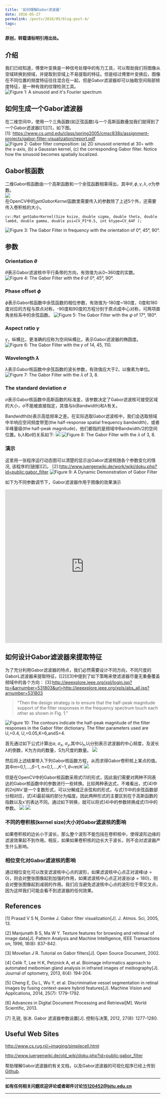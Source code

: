 ```yaml
---
title: '如何理解Gabor滤波器'
date: 2016-05-27
permalink: /posts/2016/05/blog-post-4/
tags:
---
```


**原创，转载请标明引用出处。**

## 介绍

我们已经知道，傅里叶变换是一种信号处理中的有力工具，可以帮助我们将图像从空域转换到频域，并提取到空域上不易提取的特征。但是经过傅里叶变换后，图像在不同位置的频度特征往往混合在一起，但是Gabor滤波器却可以抽取空间局部频度特征，是一种有效的纹理检测工具。
![Figure 1: A sinusoid and it's Fourier spectrum](http://ww1.sinaimg.cn/large/535663c3gw1f4au7dsla3j20ug0bjwfq.jpg)  

## 如何生成一个Gabor滤波器

在二维空间中，使用一个三角函数(如正弦函数)与一个高斯函数叠加我们就得到了一个Gabor滤波器[\[1\]][1]，如下图。  
[1]: https://www.cs.umd.edu/class/spring2005/cmsc838s/assignment-projects/gabor-filter-visualization/report.pdf
![Figure 2: Gabor filter composition: (a) 2D sinusoid oriented at 30◦ with the x-axis, (b) a Gaussian kernel, (c) the corresponding Gabor filter. Notice how the sinusoid becomes spatially localized.](http://ww3.sinaimg.cn/large/535663c3gw1f4auqgsxedj209n0jutal.jpg)  

## Gabor核函数

二维Gabor核函数由一个高斯函数和一个余弦函数相乘得出，其中$\theta,\phi,\gamma,\lambda,\sigma$为参数。  
![](http://ww3.sinaimg.cn/large/535663c3gw1f4av9098mkj21bz096t9x.jpg)  
在OpenCV中的*getGaborKernel*函数里需要传入的参数除了上述5个外，还需要传入卷积核的大小。
```
cv::Mat getGaborKernel(Size ksize, double sigma, double theta, double lambd, double gamma, double psi=CV_PI*0.5, int ktype=CV_64F );
```
![Figure 3: The Gabor Filter in frequency with the orientation of 0°, 45°, 90°.](http://ww3.sinaimg.cn/large/535663c3gw1f4aw11j71jj21ac0bljv7.jpg)  

## 参数

### Orientation **$\theta$**

$\theta$表示Gabor滤波核中平行条带的方向，有效值为从0~360度的实数。
![Figure 4: The Gabor Filter with the 𝜃 of 0°, 45°, 90°.](http://ww3.sinaimg.cn/large/535663c3gw1f4awqjgwonj21410aamxh.jpg)

### Phase offset **$\phi$**

$\phi$表示Gabor核函数中余弦函数的相位参数，有效值为-180度~180度，0度和180度对应的方程与原点对称，-90度和90度的方程分别于原点成中心对称，可两项直角坐标系中的余弦函数。
![Figure 5: The Gabor Filter with the 𝜑 of 17°, 180°. ](http://ww2.sinaimg.cn/large/535663c3gw1f4awujuiamj20ps0a9jrh.jpg)

### Aspect ratio **$\gamma$**

$\gamma$，纵横比，更准确的应称为空间纵横比，表示Gabor滤波器的椭圆度。
![Figure 6: The Gabor Filter with the 𝛾 of 14, 45, 110.](http://ww2.sinaimg.cn/large/535663c3gw1f4ax3785jbj21a80aajrp.jpg)

### Wavelength **$\lambda$**

$\lambda$表示Gabor核函数中余弦函数的波长参数，有效值应大于2，以像素为单位。
![Figure 7: The Gabor Filter with the 𝜆 of 3, 8.](http://ww4.sinaimg.cn/large/535663c3gw1f4axbdutgnj20r50a9glo.jpg)

### The standard deviation **$\sigma$**

$\sigma$表示Gabor核函数中高斯函数的标准差，该参数决定了Gabor滤波核可接受区域的大小，$\sigma$不能被直接指定，其值与b(Bandwidth)和$\lambda$有关。  

Bandwidth(b)表示高低频率之差。在实际选取Gabor滤波核中，我们会选取频域中半响应空间频度带宽(the half-response spatial frequency bandwidth)，或者半峰量级(the half-peak magnitude)，他们都指的是频域中Bandwidth/2的空间位置。b,$\lambda$和$\sigma$的关系如下:
![](http://ww3.sinaimg.cn/large/535663c3gw1f4axt1elycj214807imxv.jpg)
![Figure 8: The Gabor Filter with the 𝜆 of 3, 8.](http://ww4.sinaimg.cn/large/535663c3gw1f4axbdutgnj20r50a9glo.jpg)

### 演示

这里用一张程序运行动态图可以清楚的显示出Gabor滤波核随各个参数变化的情况, 该程序的[链接][2]。
[2]:http://www.juergenwiki.de/work/wiki/doku.php?id=public:gabor_filter
![Figure 9: A Dynamic Demonstration of Gabor Filter](http://i.stack.imgur.com/VpT0J.gif)  

如下为不同参数调节下，Gabor滤波器作用于图像的效果演示  
<iframe height=498 width=510 src="http://player.youku.com/embed/XMTU4NzA0MTIyOA==" frameborder=0 allowfullscreen></iframe>

## 如何设计Gabor滤波器来提取特征

为了充分利用Gabor滤波器的特点，我们必然需要设计不同方向，不同尺度的GaborL滤波器来提取特征，[\[2\]][3]中提到了如下策略来使滤波器尽量无重叠覆盖频域中的各个方向：
[3]:http://ieeexplore.ieee.org/xpl/login.jsp?tp=&arnumber=531803&url=http://ieeexplore.ieee.org/xpls/abs_all.jsp?arnumber=531803  
>“Then the design strategy is to ensure that the half-peak magnitude support of the filter responses in the frequency spectrum touch each other as shown in Fig. 1.”  

![Figure 10: The contours indicate the half-peak magnitude of the filter responses in the Gabor filter dictionary. The filter parameters used are U,=0.4, U,=0.05,K=6,andS=4.](http://ww2.sinaimg.cn/large/535663c3gw1f4azv67xdnj20lv0e6jsk.jpg)

首先通过如下公式计算出$a$, $\sigma_x$, $\sigma_y$,其中$U_h$,$U_l$分别表示滤波器的中心频度，及波长$\lambda$的倒数，K为方向的数量，S为尺度的数量。
![](http://ww1.sinaimg.cn/large/535663c3gw1f4b0l8hpagj21ch0i2gnj.jpg)

然后将上述结果带入下列Gabor核函数方程，从而求得Gabor卷积核上某点的值。其中𝑚=0,1,…,𝑆−1,  n=0,1,…,𝐾−1, 𝜃=𝑛𝜋/𝐾
![](http://ww3.sinaimg.cn/large/535663c3gw1f4b0lk3dl2j21ch0gcjto.jpg)

但是在OpenCV中的Gabor核函数采用式(1)的形式，因此我们需要对两种不同表达的Gabor核函数中的参数进行一些转换。比较两种表达式，不难看出，式(4)中的2$\pi$jWx'是一个复数形式，可以分解成正余弦和的形式，与式(1)中的余弦函数部分相对应，式(4)最前端的部分为幅度。因此两种形式的主要区别在于高斯函数的指数以及x'的表达不同。通过如下转换，就可以将式(4)中的参数转换成式(1)中的参数。
![](http://ww4.sinaimg.cn/large/535663c3gw1f4b11rool8j20dz08pdgs.jpg)
![](http://ww4.sinaimg.cn/large/535663c3gw1f4b13vq3aej219r0n1whc.jpg)

### 不同的卷积核(kernel size)大小对Gabor滤波核的影响

如果卷积核的边长小于波长，那么整个波形不能包括在卷积核中，使得波形边缘的滤波效果起不到作用。相反，如果如果卷积核的边长大于波长，则不会对滤波器产生什么影响。


### 相位变化对Gabor滤波核的影响

通过相位变化可以改变滤波核中心点的波形，如果滤波核中心点正对波峰($\phi=0$)，则会对整张图像起到加强的作用，如果滤波核中心点正对波谷($\phi=180$)，则会对整张图像起到减弱的作用。我们应当避免滤波核中心点的波形位于零交叉点，因为这样我们可能会看不到滤波器的任何效果。

## References

\[1\] Prasad V S N, Domke J. Gabor filter visualization[J]. J. Atmos. Sci, 2005, 13.

\[2\] Manjunath B S, Ma W Y. Texture features for browsing and retrieval of image data[J]. Pattern Analysis and Machine Intelligence, IEEE Transactions on, 1996, 18(8): 837-842.

\[3\] Movellan J R. Tutorial on Gabor filters[J]. Open Source Document, 2002.

\[4\] Celik T, Lee H K, Petznick A, et al. Bioimage informatics approach to automated meibomian gland analysis in infrared images of meibography[J]. Journal of optometry, 2013, 6(4): 194-204.

\[5\] Cheng E, Du L, Wu Y, et al. Discriminative vessel segmentation in retinal images by fusing context-aware hybrid features[J]. Machine Vision and Applications, 2014, 25(7): 1779-1792.

\[6\] Advances in Digital Document Processing and Retrieval[M]. World Scientific, 2013.

\[7\] 孔锐, 张冰. Gabor 滤波器参数设置[J]. 控制与决策, 2012, 27(8): 1277-1280.

## Useful Web Sites

<http://www.cs.rug.nl/~imaging/simplecell.html>

<http://www.juergenwiki.de/old_wiki/doku.php?id=public:gabor_filter>

帮助理解Gabor滤波器的有关文档，以及Gabor滤波器的可视化程序已经上传到[Github](https://github.com/xuewenyuan/Gabor_Visualization).

---------------------------------------------------
**如有任何相关问题欢迎评论或者邮件讨论<15120452@bjtu.edu.cn>**

------
